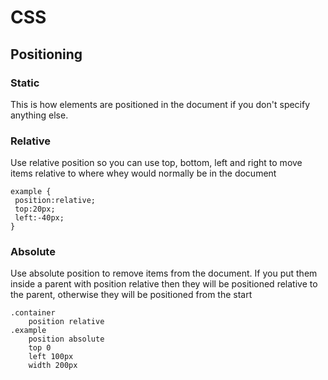 CSS
===
Positioning 
----------
### Static
This is how elements are positioned in the document if you don't specify anything else. 

### Relative
Use relative position so you can use top, bottom, left and right to move items relative to where whey would normally be in the document

```stylus
example {
 position:relative;
 top:20px;
 left:-40px;
}
```

### Absolute
Use absolute position to remove items from the document. If you put them inside a parent with position relative then they will be positioned relative to the parent, otherwise they will be positioned from the start

```stylus
.container
	position relative
.example
	position absolute
	top 0
	left 100px
	width 200px


